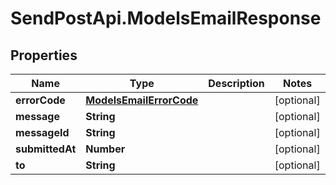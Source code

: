 # SendPostApi.ModelsEmailResponse

## Properties
Name | Type | Description | Notes
------------ | ------------- | ------------- | -------------
**errorCode** | [**ModelsEmailErrorCode**](ModelsEmailErrorCode.md) |  | [optional] 
**message** | **String** |  | [optional] 
**messageId** | **String** |  | [optional] 
**submittedAt** | **Number** |  | [optional] 
**to** | **String** |  | [optional] 
